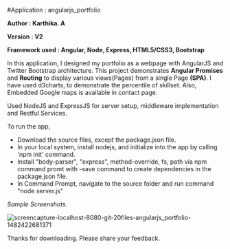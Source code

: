 #Application : angularjs_portfolio

**Author		: Karthika. A**

**Version		: V2**

**Framework used	: Angular, Node, Express, HTML5/CSS3, Bootstrap**


In this application, I designed my portfolio as a webpage with AngularJS and Twitter Bootstrap architecture.
This project demonstrates **Angular Promises** and **Routing** to display various views(Pages) from a single Page **(SPA)**.
I have used d3charts, to demonstrate the percentile of skillset.
Also, Embedded Google maps is available in contact page.

Used NodeJS and ExpressJS for server setup, middleware implementation and Restful Services.

To run the app,
* Download the source files, except the package.json file.
* In your local system, install nodejs, and initialize into the app by calling 'npm init' command.
* Install "body-parser", "express", method-override, fs, path via npm command promt with -save command to create dependencies in the package.json file.
* In Command Prompt, navigate to the source folder and run command "node server.js"


*Sample Screenshots.*

![screencapture-localhost-8080-git-20files-angularjs_portfolio-1482422681371](https://cloud.githubusercontent.com/assets/23666004/21439962/3ea21472-c856-11e6-82d7-99429d1f6571.png)

Thanks for downloading.
Please share your feedback.
